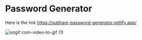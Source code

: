 # Password Generator
Here is the link https://subham-password-generator.netlify.app/


![ezgif com-video-to-gif (1)](https://user-images.githubusercontent.com/52645265/223524741-9f8b25cb-ad90-44c5-9ee1-9630849e80fd.gif)
